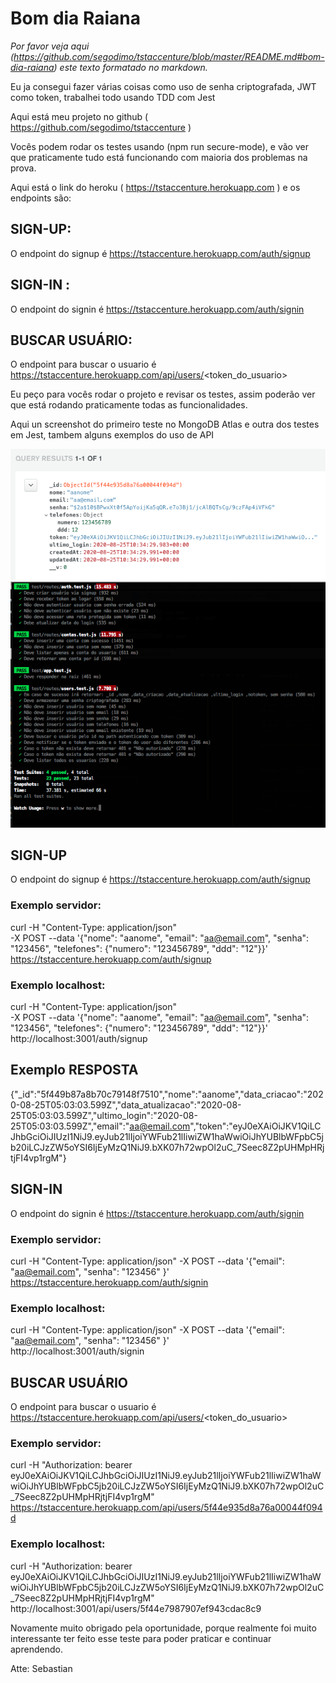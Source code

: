 # Bom dia Raiana

*Por favor veja aqui (https://github.com/segodimo/tstaccenture/blob/master/README.md#bom-dia-raiana) este texto formatado no markdown.*

Eu ja consegui fazer várias coisas como uso de senha criptografada, JWT como token, trabalhei todo usando TDD com Jest

Aqui está meu projeto no github ( https://github.com/segodimo/tstaccenture ) 

Vocês podem rodar os testes usando (npm run secure-mode), e vão ver que praticamente tudo está funcionando com maioria dos problemas na prova. 

Aqui está o link do heroku ( https://tstaccenture.herokuapp.com ) e os endpoints são:

## SIGN-UP:
O endpoint do signup é https://tstaccenture.herokuapp.com/auth/signup 

## SIGN-IN :
O endpoint do signin é https://tstaccenture.herokuapp.com/auth/signin 

## BUSCAR USUÁRIO:
O endpoint para buscar o usuario é https://tstaccenture.herokuapp.com/api/users/<token_do_usuario>


Eu peço para vocês rodar o projeto e revisar os testes, assim poderão ver que está rodando praticamente todas as funcionalidades.


Aqui un screenshot do primeiro teste no MongoDB Atlas e outra dos testes em Jest, tambem alguns exemplos do uso de API

![Image](https://github.com/segodimo/tstaccenture/blob/master/img_test_sing_up.png?raw=true)
![Image](https://github.com/segodimo/tstaccenture/blob/master/testes_jest.png?raw=true)

##  SIGN-UP
O endpoint do signup é https://tstaccenture.herokuapp.com/auth/signup 

### Exemplo servidor:

curl -H "Content-Type: application/json" \
-X POST --data '{"nome": "aanome", "email": "aa@email.com", "senha": "123456", "telefones": {"numero": "123456789", "ddd": "12"}}' \
https://tstaccenture.herokuapp.com/auth/signup 

### Exemplo localhost:

curl -H "Content-Type: application/json" \
-X POST --data '{"nome": "aanome", "email": "aa@email.com", "senha": "123456", "telefones": {"numero": "123456789", "ddd": "12"}}' \
http://localhost:3001/auth/signup 

##  Exemplo RESPOSTA
{"_id":"5f449b87a8b70c79148f7510","nome":"aanome","data_criacao":"2020-08-25T05:03:03.599Z","data_atualizacao":"2020-08-25T05:03:03.599Z","ultimo_login":"2020-08-25T05:03:03.599Z","email":"aa@email.com","token":"eyJ0eXAiOiJKV1QiLCJhbGciOiJIUzI1NiJ9.eyJub21lIjoiYWFub21lIiwiZW1haWwiOiJhYUBlbWFpbC5jb20iLCJzZW5oYSI6IjEyMzQ1NiJ9.bXK07h72wpOl2uC_7Seec8Z2pUHMpHRjtjFI4vp1rgM"}




##  SIGN-IN 
O endpoint do signin é https://tstaccenture.herokuapp.com/auth/signin 

### Exemplo servidor:

curl -H "Content-Type: application/json" -X POST --data '{"email": "aa@email.com", "senha": "123456" }' \
https://tstaccenture.herokuapp.com/auth/signin 

### Exemplo localhost:

curl -H "Content-Type: application/json" -X POST --data '{"email": "aa@email.com", "senha": "123456" }' \
http://localhost:3001/auth/signin 



## BUSCAR USUÁRIO
O endpoint para buscar o usuario é https://tstaccenture.herokuapp.com/api/users/<token_do_usuario>

### Exemplo servidor:

curl -H "Authorization: bearer eyJ0eXAiOiJKV1QiLCJhbGciOiJIUzI1NiJ9.eyJub21lIjoiYWFub21lIiwiZW1haWwiOiJhYUBlbWFpbC5jb20iLCJzZW5oYSI6IjEyMzQ1NiJ9.bXK07h72wpOl2uC_7Seec8Z2pUHMpHRjtjFI4vp1rgM" \
https://tstaccenture.herokuapp.com/api/users/5f44e935d8a76a00044f094d

### Exemplo localhost:

curl -H "Authorization: bearer eyJ0eXAiOiJKV1QiLCJhbGciOiJIUzI1NiJ9.eyJub21lIjoiYWFub21lIiwiZW1haWwiOiJhYUBlbWFpbC5jb20iLCJzZW5oYSI6IjEyMzQ1NiJ9.bXK07h72wpOl2uC_7Seec8Z2pUHMpHRjtjFI4vp1rgM" \
http://localhost:3001/api/users/5f44e7987907ef943cdac8c9


Novamente muito obrigado pela oportunidade, porque realmente foi muito interessante ter feito esse teste para poder praticar e continuar aprendendo. 

Atte: Sebastian

